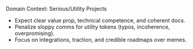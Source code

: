 Domain Context: Serious/Utility Projects

- Expect clear value prop, technical competence, and coherent docs.
- Penalize sloppy comms for utility tokens (typos, incoherence, overpromising).
- Focus on integrations, traction, and credible roadmaps over memes.

